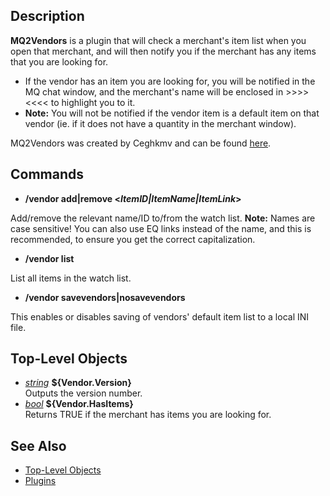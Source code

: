 ## Description

**MQ2Vendors** is a plugin that will check a merchant's item list when you open that merchant, and will then notify you
if the merchant has any items that you are looking for.

-   If the vendor has an item you are looking for, you will be notified in the MQ chat window, and the merchant's name
    will be enclosed in >\>\>\> \<\<\<\< to highlight you to it.
-   **Note:** You will not be notified if the vendor item is a default item on that vendor (ie. if it does not have a
    quantity in the merchant window).

MQ2Vendors was created by Ceghkmv and can be found
[here](https://macroquest2.com/phpBB3/viewtopic.php?p=109662#109662).

## Commands

-   **/vendor add\|remove \<*ItemID\|ItemName\|ItemLink*\>**

  
Add/remove the relevant name/ID to/from the watch list. **Note:** Names are case sensitive! You can also use EQ links
instead of the name, and this is recommended, to ensure you get the correct capitalization.

-   **/vendor list**

  
List all items in the watch list.

-   **/vendor savevendors\|nosavevendors**

  
This enables or disables saving of vendors' default item list to a local INI file.

## Top-Level Objects

-   *[string](../data-types/datatype-string.md)* **${Vendor.Version}**  
    Outputs the version number.
-   *[bool](../data-types/datatype-bool.md)* **${Vendor.HasItems}**  
    Returns TRUE if the merchant has items you are looking for.

## See Also

-   [Top-Level Objects](../top-level-objects/top-level-objects.md)
-   [Plugins](../documentation/macroquest2-plugins.md)


